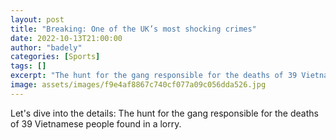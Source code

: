 ```yaml
---
layout: post
title: "Breaking: One of the UK’s most shocking crimes"
date: 2022-10-13T21:00:00
author: "badely"
categories: [Sports]
tags: []
excerpt: "The hunt for the gang responsible for the deaths of 39 Vietnamese people found in a lorry."
image: assets/images/f9e4af8867c740cf077a09c056dda526.jpg
---
```


Let's dive into the details: The hunt for the gang responsible for the deaths of 39 Vietnamese people found in a lorry.

